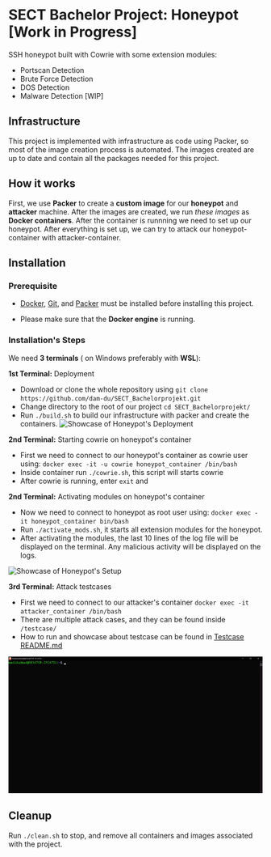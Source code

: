 # SECT Bachelor Project: Honeypot [Work in Progress]

SSH honeypot built with Cowrie with some extension modules:
- Portscan Detection
- Brute Force Detection
- DOS Detection
- Malware Detection [WIP]

## Infrastructure

This project is implemented with infrastructure as code using Packer, so most of the image creation process is automated. The images created are up to date and contain all the packages needed for this project.

## How it works

First, we use **Packer** to create a **__custom image__** for our **honeypot** and **attacker** machine. After the images are created, we run *these images* as **Docker containers**. After the container is runnning we need to set up our honeypot. After everything is set up, we can try to attack our honeypot-container with attacker-container.  

## Installation

### Prerequisite

* [Docker](https://docs.docker.com/get-docker/), [Git](https://github.com/git-guides/install-git), and [Packer](https://developer.hashicorp.com/packer/tutorials/docker-get-started/get-started-install-cli) must be installed before installing this project.

* Please make sure that the **Docker engine** is running.

### Installation's Steps

We need **3 terminals** ( on Windows preferably with **WSL**):

**1st Terminal:** Deployment
- Download or clone the whole repository using
	`git clone https://github.com/dam-du/SECT_Bachelorprojekt.git`
- Change directory to the root of our project
	`cd SECT_Bachelorprojekt/`
- Run `./build.sh` to build our infrastructure with packer and create the containers.
![Showcase of Honeypot's Deployment](https://github.com/dam-du/SECT_Bachelorprojekt/blob/main/graphics/clone_and_build.gif)

**2nd Terminal:** Starting cowrie on honeypot's container
- First we need to connect to our honeypot's container as cowrie user using:
`docker exec -it -u cowrie honeypot_container /bin/bash`
- Inside container run `./cowrie.sh`, this script will starts cowrie
- After cowrie is running, enter `exit` and

 **2nd Terminal:** Activating modules on honeypot's container 
- Now we need to connect to honeypot as root user using:
`docker exec -it honeypot_container bin/bash`
- Run `./activate_mods.sh`, it starts all extension modules for the honeypot.
- After activating the modules, the last 10 lines of the log file will be displayed on the terminal. Any malicious activity will be displayed on the logs.

![Showcase of Honeypot's Setup](https://github.com/dam-du/SECT_Bachelorprojekt/blob/main/graphics/setup_honeypot.gif)


**3rd Terminal:** Attack testcases
- First we need to connect to our attacker's container
`docker exec -it attacker_container /bin/bash`
- There are multiple attack cases, and they can be found inside `/testcase/`
- How to run and showcase about testcase can be found in [Testcase README.md](https://github.com/dam-du/SECT_Bachelorprojekt/blob/main/packer/upload/testcase/README.md)

![Showcase of Connecting to Attacker's Container](https://github.com/dam-du/SECT_Bachelorprojekt/blob/main/graphics/connect_to_attacker.gif)

## Cleanup

Run `./clean.sh` to stop, and remove all containers and images associated with the project.
